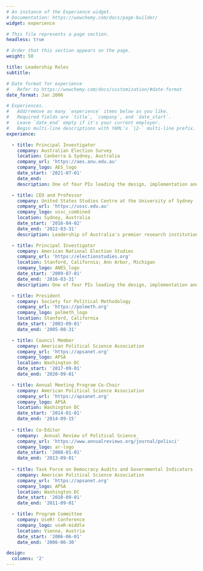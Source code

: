 ```yaml
---
# An instance of the Experience widget.
# Documentation: https://wowchemy.com/docs/page-builder/
widget: experience

# This file represents a page section.
headless: true

# Order that this section appears on the page.
weight: 50

title: Leadership Roles
subtitle:

# Date format for experience
#   Refer to https://wowchemy.com/docs/customization/#date-format
date_format: Jan 2006

# Experiences.
#   Add/remove as many `experience` items below as you like.
#   Required fields are `title`, `company`, and `date_start`.
#   Leave `date_end` empty if it's your current employer.
#   Begin multi-line descriptions with YAML's `|2-` multi-line prefix.
experience:

  - title: Principal Investigator
    company: Australian Election Survey
    location: Canberra & Sydney, Australia
    company_url: 'https://aes.anu.edu.au'
    company_logo: AES_logo
    date_start: '2021-07-01'
    date_end: 
    description: One of four PIs leading the design, implementation and curation of the leading study of political attitudes and behaviour in Australia.

  - title: CEO and Professor
    company: United States Studies Centre at the University of Sydney
    company_url: 'https://ussc.edu.au'
    company_logo: ussc_combined
    location: Sydney, Australia
    date_start: '2016-04-02'
    date_end: '2022-03-31'
    description: Leadership of Australia's premier research institution on the United States and of Australia's relationship with the United States.   Annual budget of $7-10M, responsible to a Board of Directors co-appointed by the University of Sydney and the American Australian Association.

  - title: Principal Investigator
    company: American National Election Studies
    company_url: 'https://electionstudies.org'
    location: Stanford, California; Ann Arbor, Michigan
    company_logo: ANES_logo
    date_start: '2009-07-01'
    date_end: '2016-03-31'
    description: One of four PIs leading the design, implementation and curation of the world's longest running and most authoritative study of mass political attitudes and behavior.  Funded by the National Science Foundation at approx USD $9M per 4 yr election cycle.

  - title: President 
    company: Society for Political Methodology
    company_url: 'https://polmeth.org'
    company_logo: polmeth_logo
    location: Stanford, California
    date_start: '2003-09-01'
    date_end: '2005-08-31'

  - title: Council Member
    company: American Political Science Association
    company_url: 'https://apsanet.org'
    company_logo: APSA
    localion: Washington DC
    date_start: '2017-09-01'
    date_end: '2020-09-01'

  - title: Annual Meeting Program Co-Chair
    company: American Political Science Association
    company_url: 'https://apsanet.org'
    company_logo: APSA
    location: Washington DC
    date_start: '2014-01-01'
    date_end: '2014-09-15'
    
  - title: Co-Editor
    company: _Annual Review of Political Science_
    company_url: 'https://www.annualreviews.org/journal/polisci'
    company_logo: ar-logo
    date_start: '2008-01-01'
    date_end: '2013-09-01'
    
  - title: Task Force on Democracy Audits and Governmental Indicators
    company: American Political Science Association
    company_url: 'https://apsanet.org'
    company_logo: APSA
    location: Washington DC
    date_start: '2010-09-01'
    date_end: '2011-09-01'

  - title: Program Committee
    company: UseR! Conference
    company_logo: useR-middle
    location: Vienna, Austria
    date_start: '2006-06-01'
    date_end: '2006-06-30'

design:
  columns: '2'
---
```

